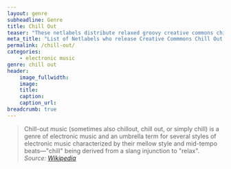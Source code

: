 ```yaml
---
layout: genre
subheadline: Genre
title: Chill Out
teaser: "These netlabels distribute relaxed groovy creative commons chill out music such as downbeat, lounge and ambient drum'n'bass."
meta_title: "List of Netlabels who release Creative Commmons Chill Out Music"
permalink: /chill-out/
categories:
    - electronic music
genre: chill out
header:
    image_fullwidth: 
    image:
    title: 
    caption: 
    caption_url: 
breadcrumb: true
---
```

> Chill-out music (sometimes also chillout, chill out, or simply chill) is a genre of electronic music and an umbrella term for several styles of electronic music characterized by their mellow style and mid-tempo beats—"chill" being derived from a slang injunction to "relax".  
<cite>Source: [Wikipedia][1]</cite>




[1]: https://en.wikipedia.org/wiki/Chill-out_music